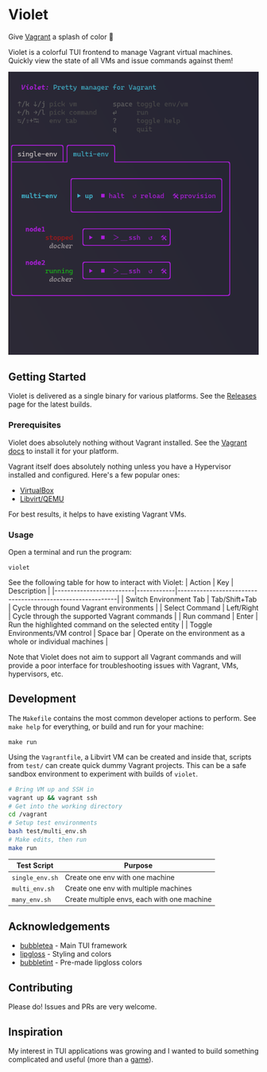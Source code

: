 # Violet
Give [Vagrant](https://developer.hashicorp.com/vagrant) a splash of color :art:

Violet is a colorful TUI frontend to manage Vagrant virtual machines. Quickly view the state of all VMs and issue commands against them!

![Violet Gif](./assets/violet.png)

## Getting Started

Violet is delivered as a single binary for various platforms. See the [Releases](https://github.com/braheezy/violet/releases) page for the latest builds.

### Prerequisites

Violet does absolutely nothing without Vagrant installed. See the [Vagrant docs](https://developer.hashicorp.com/vagrant/downloads) to install it for your platform.

Vagrant itself does absolutely nothing unless you have a Hypervisor installed and configured. Here's a few popular ones:
- [VirtualBox](https://www.virtualbox.org/)
- [Libvirt/QEMU](https://libvirt.org/)

For best results, it helps to have existing Vagrant VMs.

### Usage
Open a terminal and run the program:

    violet

See the following table for how to interact with Violet:
| Action                  | Key        | Description                                               |
|-------------------------|------------|-----------------------------------------------------------|
| Switch Environment Tab  | Tab/Shift+Tab | Cycle through found Vagrant environments       |
| Select Command | Left/Right | Cycle through the supported Vagrant commands |
| Run command | Enter | Run the highlighted command on the selected entity |
| Toggle Environments/VM control | Space bar | Operate on the environment as a whole or individual machines |


Note that Violet does not aim to support all Vagrant commands and will provide a poor interface for troubleshooting issues with Vagrant, VMs, hypervisors, etc.

## Development

The `Makefile` contains the most common developer actions to perform. See `make help` for everything, or build and run for your machine:

    make run

Using the `Vagrantfile`, a Libvirt VM can be created and inside that, scripts from `test/` can create quick dummy Vagrant projects. This can be a safe sandbox environment to experiment with builds of `violet`.

```bash
# Bring VM up and SSH in
vagrant up && vagrant ssh
# Get into the working directory
cd /vagrant
# Setup test environments
bash test/multi_env.sh
# Make edits, then run
make run
```

| Test Script | Purpose |
| --- | --- |
| `single_env.sh` | Create one env with one machine
| `multi_env.sh` | Create one env with multiple machines
| `many_env.sh` | Create multiple envs, each with one machine

## Acknowledgements

* [bubbletea](https://github.com/charmbracelet/bubbletea) - Main TUI framework
* [lipgloss](https://github.com/charmbracelet/lipgloss) - Styling and colors
* [bubbletint](https://github.com/lrstanley/bubbletint) - Pre-made lipgloss colors

## Contributing

Please do! Issues and PRs are very welcome.

## Inspiration
My interest in TUI applications was growing and I wanted to build something complicated and useful (more than a [game](https://github.com/braheezy/hangman)).
